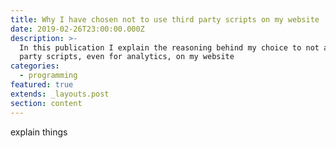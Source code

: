 ```yaml
---
title: Why I have chosen not to use third party scripts on my website
date: 2019-02-26T23:00:00.000Z
description: >-
  In this publication I explain the reasoning behind my choice to not add third
  party scripts, even for analytics, on my website
categories:
  - programming
featured: true
extends: _layouts.post
section: content
---
```

explain things
